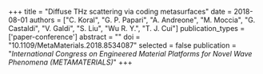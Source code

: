 +++
title = "Diffuse THz scattering via coding metasurfaces"
date = 2018-08-01
authors = ["C. Koral", "G. P. Papari", "A. Andreone", "M. Moccia", "G. Castaldi", "V. Galdi", "S. Liu", "Wu R. Y.", "T. J. Cui"]
publication_types = ['paper-conference']
abstract = ""
doi = "10.1109/MetaMaterials.2018.8534087"
selected = false
publication = "*International Congress on Engineered Material Platforms for Novel Wave Phenomena (METAMATERIALS)*"
+++

